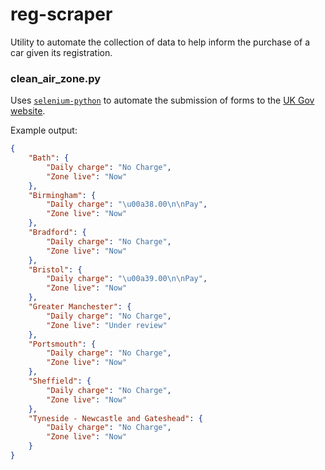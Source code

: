 # reg-scraper
Utility to automate the collection of data to help inform the purchase of a car given its registration.

<h3>clean_air_zone.py</h3>

Uses [`selenium-python`](https://selenium-python.readthedocs.io/index.html) to automate the submission of forms to the [UK Gov website](https://www.gov.uk/clean-air-zones).

Example output:
```json
{
    "Bath": {
        "Daily charge": "No Charge",
        "Zone live": "Now"
    },
    "Birmingham": {
        "Daily charge": "\u00a38.00\n\nPay",
        "Zone live": "Now"
    },
    "Bradford": {
        "Daily charge": "No Charge",
        "Zone live": "Now"
    },
    "Bristol": {
        "Daily charge": "\u00a39.00\n\nPay",
        "Zone live": "Now"
    },
    "Greater Manchester": {
        "Daily charge": "No Charge",
        "Zone live": "Under review"
    },
    "Portsmouth": {
        "Daily charge": "No Charge",
        "Zone live": "Now"
    },
    "Sheffield": {
        "Daily charge": "No Charge",
        "Zone live": "Now"
    },
    "Tyneside - Newcastle and Gateshead": {
        "Daily charge": "No Charge",
        "Zone live": "Now"
    }
}
```
